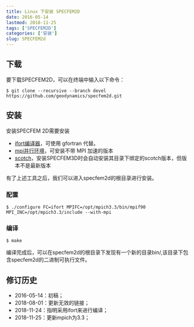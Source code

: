 ```yaml
---
title: Linux 下安装 SPECFEM2D
date: 2016-05-14
lastmod: 2018-11-25
tags: ['SPECFEM2D']
categories: ['安装']
slug: SPECFEM2d
---
```


## 下载

要下载SPECFEM2D，可以在终端中输入以下命令：

``` {.console}
$ git clone --recursive --branch devel https://github.com/geodynamics/specfem2d.git
```

## 安装

安装SPECFEM 2D需要安装

- [ifort编译器](https://blog.seisman.info/intel-non-commercial-software/)，可使用 gfortran 代替。
- [mpi并行环境](http://blog.nickwhyy.top/mpich)，可安装不带 MPI 加速的版本
- [scotch](http://blog.nickwhyy.top/scotch)，安装SPECFEM3D时会自动安装其目录下绑定的scotch版本，但版本不是最新版本


有了上述工具之后，我们可以进入specfem2d的根目录进行安装。

### 配置

``` {.console}
$ ./configure FC=ifort MPIFC=/opt/mpich3.3/bin/mpif90 MPI_INC=/opt/mpich3.3/include --with-mpi
```

### 编译

``` {.console}
$ make
```

编译完成后，可以在specfem2d的根目录下发现有一个新的目录bin/,该目录下包含specfem2d的二进制可执行文件。

## 修订历史
- 2016-05-14：初稿；
- 2018-08-01：更新无效的链接；
- 2018-11-24：指明采用ifort来进行编译；
- 2018-11-25：更新mpich为3.3；

